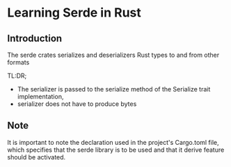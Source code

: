 # Learning Serde in Rust

## Introduction
The serde crates serializes and deserializers Rust types to and from other formats

TL:DR;
- The serializer is passed to the serialize method of the Serialize trait implementation, 
- serializer does not have to produce bytes


## Note
It is important to note the declaration used in the project's Cargo.toml file, which specifies that the serde library is to be used and that it derive feature should be activated.

